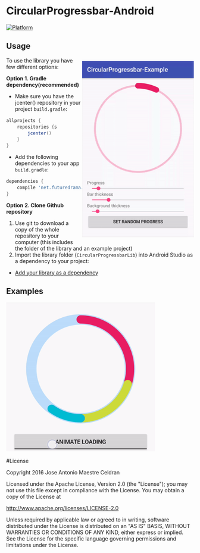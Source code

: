 # CircularProgressbar-Android

[![Platform](https://img.shields.io/badge/platform-android-green.svg)](http://developer.android.com/index.html)


Usage
-----
<img src="/Screens/preview.gif" width="300" vspace="10" alt="preview" align="right"  />
To use the library you have few different options:

**Option 1. Gradle dependency(recommended)** 

  - Make sure you have the jcenter() repository in your project  `build.gradle`:
 
```gradle
allprojects {
	repositories {s
		jcenter()
	}
}
```
  - Add the following dependencies to your app `build.gradle`:
 
```gradle
dependencies {
	compile 'net.futuredrama.jomaceld:circular-progressbar:0.1'
}
```

**Option 2. Clone Github repository**
  1. Use git to download a copy of the whole repository to your computer (this includes the folder of the library and an example project)
  2. Import the library folder (`CircularProgressbarLib`) into Android Studio as a dependency to your project: 
   - [Add your library as a dependency](https://developer.android.com/studio/projects/android-library.html#AddDependency)

Examples
-----
<img src="/Screens/loading_animation.gif" alt="loading animation" title="screenshot1" width="400" height="400"  />



#License

Copyright 2016 Jose Antonio Maestre Celdran

Licensed under the Apache License, Version 2.0 (the "License");
you may not use this file except in compliance with the License.
You may obtain a copy of the License at

http://www.apache.org/licenses/LICENSE-2.0

Unless required by applicable law or agreed to in writing, software
distributed under the License is distributed on an "AS IS" BASIS,
WITHOUT WARRANTIES OR CONDITIONS OF ANY KIND, either express or implied.
See the License for the specific language governing permissions and
limitations under the License.
